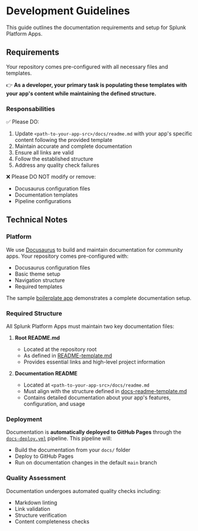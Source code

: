 # Development Guidelines

This guide outlines the documentation requirements and setup for Splunk Platform Apps.

## Requirements

Your repository comes pre-configured with all necessary files and templates.

:point_right: **As a developer, your primary task is populating these templates with your app's content while maintaining the defined structure.**

### Responsabilities
:white_check_mark: Please DO:

1. Update `<path-to-your-app-src>/docs/readme.md` with your app's specific content following the provided template
2. Maintain accurate and complete documentation
3. Ensure all links are valid
4. Follow the established structure
5. Address any quality check failures

:x: Please DO NOT modify or remove:
- Docusaurus configuration files
- Documentation templates
- Pipeline configurations

## Technical Notes

### Platform

We use [Docusaurus](https://docusaurus.io/) to build and maintain documentation for community apps. Your repository comes pre-configured with:

- Docusaurus configuration files
- Basic theme setup
- Navigation structure
- Required templates

The sample [boilerplate app](./boilerplate/) demonstrates a complete documentation setup.

### Required Structure

All Splunk Platform Apps must maintain two key documentation files:

1. **Root README.md**
   - Located at the repository root
   - As defined in [README-template.md](./templates/root-README.md)
   - Provides essential links and high-level project information

2. **Documentation README**
   - Located at `<path-to-your-app-src>/docs/readme.md`
   - Must align with the structure defined in [docs-readme-template.md](./templates/docs-readme.md)
   - Contains detailed documentation about your app's features, configuration, and usage

### Deployment

Documentation is **automatically deployed to GitHub Pages** through the [`docs-deploy.yml`](https://github.com/splunk-platform-apps/.github/.github/workflows/docs-deploy.yml) pipeline. This pipeline will:

- Build the documentation from your `docs/` folder
- Deploy to GitHub Pages
- Run on documentation changes in the default `main` branch

### Quality Assessment

Documentation undergoes automated quality checks including:

- Markdown linting
- Link validation
- Structure verification
- Content completeness checks
